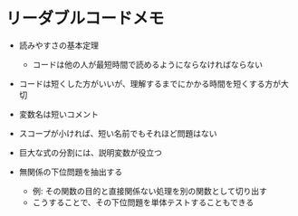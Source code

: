 # リーダブルコードメモ

- 読みやすさの基本定理
  - コードは他の人が最短時間で読めるようにならなければならない

- コードは短くした方がいいが、理解するまでにかかる時間を短くする方が大切

- 変数名は短いコメント

- スコープが小ければ、短い名前でもそれほど問題はない

- 巨大な式の分割には、説明変数が役立つ

- 無関係の下位問題を抽出する
  - 例: その関数の目的と直接関係ない処理を別の関数として切り出す
  - こうすることで、その下位問題を単体テストすることもできる
